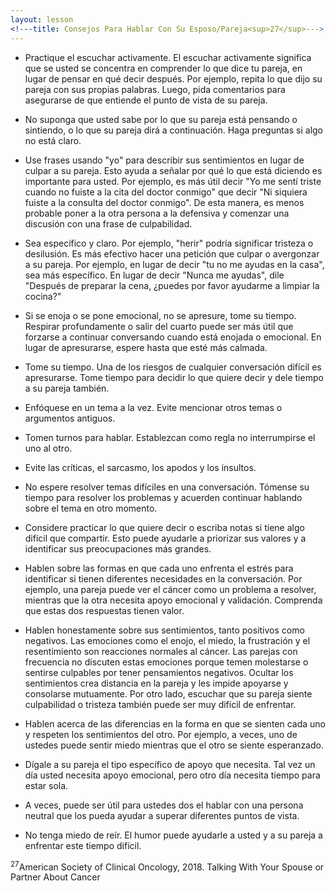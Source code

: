 ```yaml
---
layout: lesson
<!---title: Consejos Para Hablar Con Su Esposo/Pareja<sup>27</sup>--->
---
```


* Practique el escuchar activamente. El escuchar activamente significa que se usted se concentra en comprender lo que dice tu pareja, en lugar de pensar en qué decir después. Por ejemplo, repita lo que dijo su pareja con sus propias palabras. Luego, pida comentarios para asegurarse de que entiende el punto de vista de su pareja.

* No suponga que usted sabe por lo que su pareja está pensando o sintiendo, o lo que su pareja dirá a continuación. Haga preguntas si algo no está claro.

* Use frases usando "yo" para describir sus sentimientos en lugar de culpar a su pareja. Esto ayuda a señalar por qué lo que está diciendo es importante para usted. Por ejemplo, es más útil decir "Yo me sentí triste cuando no fuiste a la cita del doctor conmigo" que decir "Ni siquiera fuiste a la consulta del doctor conmigo". De esta manera, es menos probable poner a la otra persona a la defensiva y comenzar una discusión con una frase de culpabilidad.

* Sea específico y claro. Por ejemplo, "herir" podría significar tristeza o desilusión. Es más efectivo hacer una petición que culpar o avergonzar a su pareja. Por ejemplo, en lugar de decir "tu no me ayudas en la casa", sea más específico. En lugar de decir "Nunca me ayudas", dile "Después de preparar la cena, ¿puedes por favor ayudarme a limpiar la cocina?"

* Si se enoja o se pone emocional, no se apresure, tome su tiempo. Respirar profundamente o salir del cuarto puede ser más útil que forzarse a continuar conversando cuando está enojada o emocional. En lugar de apresurarse, espere hasta que esté más calmada.

* Tome su tiempo. Una de los riesgos de cualquier conversación difícil es apresurarse. Tome tiempo para decidir lo que quiere decir y dele tiempo a su pareja también.

* Enfóquese en un tema a la vez. Evite mencionar otros temas o argumentos antiguos.

* Tomen turnos para hablar. Establezcan como regla no interrumpirse el uno al otro.

* Evite las críticas, el sarcasmo, los apodos y los insultos.

* No espere resolver temas difíciles en una conversación. Tómense su tiempo para resolver los problemas y acuerden continuar hablando sobre el tema en otro momento.

* Considere practicar lo que quiere decir o escriba notas si tiene algo difícil que compartir. Esto puede ayudarle a priorizar sus valores y a identificar sus preocupaciones más grandes.

* Hablen sobre las formas en que cada uno enfrenta el estrés para identificar si tienen diferentes necesidades en la conversación. Por ejemplo, una pareja puede ver el cáncer como un problema a resolver, mientras que la otra necesita apoyo emocional y validación. Comprenda que estas dos respuestas tienen valor.

* Hablen honestamente sobre sus sentimientos, tanto positivos como negativos. Las emociones como el enojo, el miedo, la frustración y el resentimiento son reacciones normales al cáncer. Las parejas con frecuencia no discuten estas emociones porque temen molestarse o sentirse culpables por tener pensamientos negativos. Ocultar los sentimientos crea distancia en la pareja y les impide apoyarse y consolarse mutuamente. Por otro lado, escuchar que su pareja siente culpabilidad o tristeza también puede ser muy difícil de enfrentar.

* Hablen acerca de las diferencias en la forma en que se sienten cada uno y respeten los sentimientos del otro. Por ejemplo, a veces, uno de ustedes puede sentir miedo mientras que el otro se siente esperanzado.

* Dígale a su pareja el tipo específico de apoyo que necesita. Tal vez un día usted necesita apoyo emocional, pero otro día necesita tiempo para estar sola.

* A veces, puede ser útil para ustedes dos el hablar con una persona neutral que los pueda ayudar a superar diferentes puntos de vista.

* No tenga miedo de reír. El humor puede ayudarle a usted y a su pareja a enfrentar este tiempo difícil.


<sup>27</sup>American Society of Clinical Oncology, 2018. Talking With Your Spouse or Partner About Cancer
